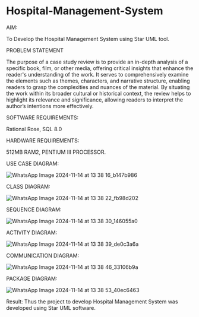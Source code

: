 # Hospital-Management-System

AIM:

To Develop the Hospital Management System using Star UML tool.

PROBLEM STATEMENT

The purpose of a case study review is to provide an in-depth analysis of a specific book, film, or other media, offering critical insights that enhance the reader's understanding of the work. It serves to comprehensively examine the elements such as themes, characters, and narrative structure, enabling readers to grasp the complexities and nuances of the material. By situating the work within its broader cultural or historical context, the review helps to highlight its relevance and significance, allowing readers to interpret the author’s intentions more effectively.

SOFTWARE REQUIREMENTS:

Rational Rose, SQL 8.0

HARDWARE REQUIREMENTS:

512MB RAM2, PENTIUM III PROCESSOR.

USE CASE DIAGRAM:

![WhatsApp Image 2024-11-14 at 13 38 16_b147b986](https://github.com/user-attachments/assets/9b3e309f-ffbe-4ecd-ba46-72c0e307613b)


CLASS DIAGRAM:

![WhatsApp Image 2024-11-14 at 13 38 22_fb98d202](https://github.com/user-attachments/assets/979c8898-05d0-4f72-9f2f-deb5c94cefbc)


SEQUENCE DIAGRAM:

![WhatsApp Image 2024-11-14 at 13 38 30_146055a0](https://github.com/user-attachments/assets/964138d0-da46-4f2d-8583-003345d72b3c)


ACTIVITY DIAGRAM:

![WhatsApp Image 2024-11-14 at 13 38 39_de0c3a6a](https://github.com/user-attachments/assets/9eed9284-844a-4ac1-8bab-b8c9fdeb4405)


COMMUNICATION DIAGRAM:

![WhatsApp Image 2024-11-14 at 13 38 46_33106b9a](https://github.com/user-attachments/assets/70fb9199-c55b-46aa-a4c5-59cdf69283a5)


PACKAGE DIAGRAM:

![WhatsApp Image 2024-11-14 at 13 38 53_40ec6463](https://github.com/user-attachments/assets/5a8eaa68-5283-4c4f-91b5-b5a660551d31)


Result:
Thus the project to develop Hospital Management System was developed using Star UML software.
